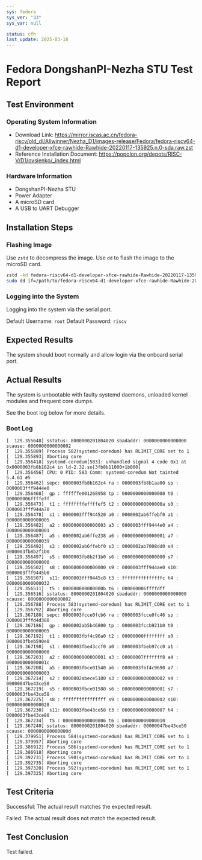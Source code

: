 ```yaml
---
sys: fedora
sys_ver: "33"
sys_var: null

status: cfh
last_update: 2025-03-18
---
```


# Fedora DongshanPI-Nezha STU Test Report

## Test Environment

### Operating System Information

- Download Link: https://mirror.iscas.ac.cn/fedora-riscv/old_dl/Allwinner/Nezha_D1/images-release/Fedora/fedora-riscv64-d1-developer-xfce-rawhide-Rawhide-20220117-135925.n.0-sda.raw.zst
- Reference Installation Document: https://popolon.org/depots/RISC-V/D1/ovsienko/_index.html

### Hardware Information

- DongshanPI-Nezha STU
- Power Adapter
- A microSD card
- A USB to UART Debugger

## Installation Steps

### Flashing Image

Use `zstd` to decompress the image.
Use `dd` to flash the image to the microSD card.

```bash
zstd -kd fedora-riscv64-d1-developer-xfce-rawhide-Rawhide-20220117-135925.n.0-sda.raw.zst
sudo dd if=/path/to/fedora-riscv64-d1-developer-xfce-rawhide-Rawhide-20220104-012902.n.0-sda.raw of=/dev/your_device bs=1M status=progress
```

### Logging into the System

Logging into the system via the serial port.

Default Username: `root`
Default Password: `riscv`

## Expected Results

The system should boot normally and allow login via the onboard serial port.

## Actual Results

The system is unbootable with faulty systemd daemons, unloaded kernel modules and frequent core dumps.

See the boot log below for more details.

### Boot Log

```log
[  129.355648] sstatus: 8000000201804020 sbadaddr: 0000000000000000 scause: 0000000000000002
[  129.355889] Process 582(systemd-coredum) has RLIMIT_CORE set to 1
[  129.355893] Aborting core
[  129.356418] systemd-coredum[583]: unhandled signal 4 code 0x1 at 0x0000003fb8b162c4 in ld-2.32.so[3fb8b11000+1b000]
[  129.356456] CPU: 0 PID: 583 Comm: systemd-coredum Not tainted 5.4.61 #5
[  129.356462] sepc: 0000003fb8b162c4 ra : 0000003fb8b1aa00 sp : 0000003fff9444e0
[  129.356468]  gp : ffffffe001268958 tp : 0000000000000000 t0 : 000000006ffffeff
[  129.356473]  t1 : ffffffffeffffef5 t2 : 000000000000000a s0 : 0000003fff944a70
[  129.356478]  s1 : 0000003fff944520 a0 : 0000002ab6ffebf0 a1 : 0000000000000005
[  129.356482]  a2 : 0000000000000003 a3 : 0000003fff9444e0 a4 : 0000000000000001
[  129.356487]  a5 : 0000002ab6ffe238 a6 : 0000000000000001 a7 : 0000000000000039
[  129.356492]  s2 : 0000002ab6ffebf0 s3 : 0000002ab7008dd0 s4 : 0000003fb8b2f1b0
[  129.356497]  s5 : 0000003fb8b2f1b0 s6 : 0000000000000000 s7 : 0000000000000000
[  129.356502]  s8 : 0000000000000000 s9 : 0000003fff944ae0 s10: 0000003fff9445b0
[  129.356507]  s11: 0000003fff9445c8 t3 : fffffffffffffffc t4 : 0000000000000032
[  129.356511]  t5 : 000000000000000b t6 : 000000006ffffdff
[  129.356516] sstatus: 8000000201804020 sbadaddr: 0000000000000000 scause: 0000000000000002
[  129.356788] Process 583(systemd-coredum) has RLIMIT_CORE set to 1
[  129.356792] Aborting core
[  129.367180] sepc: 0000003fcce0fcb6 ra : 0000003fcce0fc46 sp : 0000003fffd4d380
[  129.367186]  gp : 0000002ab5b46800 tp : 0000003fccb921b0 t0 : 0000000000000005
[  129.367192]  t1 : 0000003fbf4c96a0 t2 : 00000000ffffffff s0 : 0000003fbeb590e0
[  129.367198]  s1 : 0000003fbe43ccf0 a0 : 0000003fbeb97cc0 a1 : 0000000000000000
[  129.367203]  a2 : 0000000000000001 a3 : 00000007fffffff8 a4 : 000000000000001c
[  129.367208]  a5 : 0000003fbce01540 a6 : 0000003fbf4c9690 a7 : 0000000000000003
[  129.367214]  s2 : 0000002abece5180 s3 : 0000000000000002 s4 : 00000047be43ce50
[  129.367219]  s5 : 0000003fbce01580 s6 : 0000000000000001 s7 : 0000003fbe43ce58
[  129.367225]  s8 : ffffffffffffffff s9 : 0000000000000002 s10: 0000000000000028
[  129.367230]  s11: 0000003fbe43ce58 t3 : 0000000000000007 t4 : 0000003fbe43ce80
[  129.367234]  t5 : 0000000000000006 t6 : 0000000000000010
[  129.367240] sstatus: 8000000201804020 sbadaddr: 00000047be43ce50 scause: 000000000000000d
[  129.379951] Process 584(systemd-coredum) has RLIMIT_CORE set to 1
[  129.379957] Aborting core
[  129.386912] Process 586(systemd-coredum) has RLIMIT_CORE set to 1
[  129.386918] Aborting core
[  129.392731] Process 590(systemd-coredum) has RLIMIT_CORE set to 1
[  129.392735] Aborting core
[  129.397320] Process 592(systemd-coredum) has RLIMIT_CORE set to 1
[  129.397325] Aborting core

```

## Test Criteria

Successful: The actual result matches the expected result.

Failed: The actual result does not match the expected result.

## Test Conclusion

Test failed.

